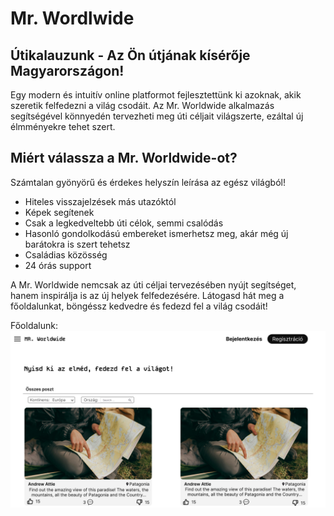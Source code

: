 # Mr. Wordlwide

## Útikalauzunk - Az Ön útjának kísérője Magyarországon!

Egy modern és intuitív online platformot fejlesztettünk ki azoknak, akik szeretik felfedezni a világ csodáit. Az Mr. Worldwide alkalmazás segítségével könnyedén tervezheti meg úti céljait világszerte, ezáltal új élmményekre tehet szert.

## Miért válassza a Mr. Worldwide-ot?

Számtalan gyönyörű és érdekes helyszín leírása az egész világból!
- Hiteles visszajelzések más utazóktól
- Képek segítenek
- Csak a legkedveltebb úti célok, semmi csalódás
- Hasonló gondolkodású embereket ismerhetsz meg, akár még új barátokra is szert tehetsz
- Családias közösség
- 24 órás support

A Mr. Worldwide nemcsak az úti céljai tervezésében nyújt segítséget, hanem inspirálja is az új helyek felfedezésére. Látogasd hát meg a főoldalunkat, böngéssz kedvedre és fedezd fel a világ csodáit!

Főoldalunk:
![Landing page](files/img/Landing%20page.png)
